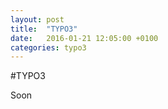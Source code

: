 ```yaml
---
layout: post
title:  "TYPO3"
date:   2016-01-21 12:05:00 +0100
categories: typo3
---
```

#TYPO3

Soon
